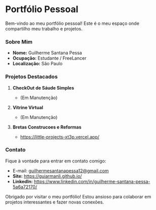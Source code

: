 # Portfólio Pessoal

Bem-vindo ao meu portfólio pessoal! Este é o meu espaço onde compartilho meu trabalho e projetos.

### Sobre Mim

- **Nome:** Guilherme Santana Pessa
- **Ocupação:** Estudante / FreeLancer
- **Localização:** São Paulo

### Projetos Destacados

1. **CheckOut de Sáude Simples**
   - (Em Manutenção)

2. **Vitrine Virtual**
   - (Em Manutenção)

3. **Bretas Construcoes e Reformas**
   - https://little-projects-xt3p.vercel.app/

### Contato

Fique à vontade para entrar em contato comigo:

- E-mail: guilhermesantanapessa12@gmail.com 
- **Site:** https://guiarmanli.github.io/
- **LinkedIn:** https://www.linkedin.com/in/guilherme-santana-pessa-5a6a72170/

Obrigado por visitar o meu portfólio! Estou ansioso para colaborar em projetos interessantes e fazer novas conexões.
